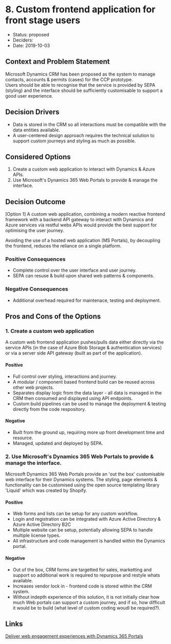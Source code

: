 # 8. Custom frontend application for front stage users

* Status: proposed
* Deciders: 
* Date: 2019-10-03

## Context and Problem Statement

Microsoft Dynamics CRM has been proposed as the system to manage contacts, accounts & permits (cases) for the CCP prototype.  
Users should be able to recognise that the service is provided by SEPA (styling) and the interface should be sufficiently customisable
to support a good user experience.

## Decision Drivers

* Data is stored in the CRM so all interactions must be compatible with the data entities available.
* A user-centered design approach requires the technical solution to support custom journeys and styling as much as possible.

## Considered Options

1. Create a custom web application to interact with Dynamics & Azure APIs.
2. Use Microsoft's Dynamics 365 Web Portals to provide & manage the interface.

## Decision Outcome

[Option 1] A custom web application, combining a modern reactive frontend framework with a backend API gateway to interact with Dynamics and Azure services via restful webs APIs
would provide the best support for optimising the user journey.

Avoiding the use of a hosted web application (MS Portals), by decoupling the frontend, reduces the reliance on a single platform.

### Positive Consequences

* Complete control over the user interface and user journey.
* SEPA can resuse & build upon shared web patterns & components.

### Negative Consequences

* Additional overhead required for maintenace, testing and deployment.

## Pros and Cons of the Options

### 1. Create a custom web application 

A custom web frontend application pushes/pulls data either directly via the service APIs (in the case of Azure Blob Storage & authentication services) or via a server side API gateway (built as part of the application).

#### Positive
* Full control over styling, interactions and journey.
* A modular / component based frontend build can be reused across other web projects.
* Separates display logic from the data layer - all data is managed in the CRM then consumed and displayed using API endpoints.
* Custom build pipelines can be used to manage the deployment & testing directly from the code respository.

#### Negative
* Built from the ground up, requiring more up front development time and resource.
* Managed, updated and deployed by SEPA.

### 2. Use Microsoft's Dynamics 365 Web Portals to provide & manage the interface.

Microsoft Dynamics 365 Web Portals provide an 'out the box' customisable web interface for their Dynamics systems.  The
styling, page elements & functionality can be customised using the open source templating library 'Liquid' which was created by Shopify.

#### Positive
* Web forms and lists can be setup for any custom workflow.
* Login and registration can be integrated with Azure Active Directory & Azure Active Directory B2C
* Multiple website can be setup, potentially allowing SEPA to handle multiple license types.
* All infrastructure and code management is handled within the Dynamics portal.

#### Negative
* Out of the box, CRM forms are targetted for sales, marketting and support so additional work is required to repurpose and restyle whats available.
* Increases vendor lock in - frontend code is stored within the CRM system.
* Without indepth experience of this solution, it is not initially clear how much Web portals can support a custom journey, and if so, how difficult it would be to build (what level of custom coding woudl be required?).

## Links 
[Deliver web engagement experiences with Dynamics 365 Portals](https://docs.microsoft.com/en-us/dynamics365/portals/administer-manage-portal-dynamics-365)
